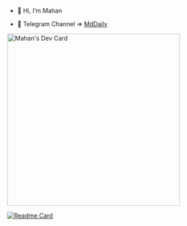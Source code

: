 - 👋 Hi, I’m Mahan
<!-- - 👀 I’m interested in application development  -->
<!-- - 🌱 I’m currently learning flutter & python & ML  -->
- 🌱 Telegram Channel => [MdDaily](https://t.me/MdDaily) 


<a href="https://app.daily.dev/mahan"><img src="https://api.daily.dev/devcards/eb3b1a2c125944b691e4e9af396688e0.png?r=0ec" width="400" alt="Mahan's Dev Card"/></a>

[![Readme Card](https://github-readme-stats.vercel.app/api?username=mdpe-ir&count_private=true&show_icons=true&show_icons=true)](https://github.com/mdpe-ir/mdpe-ir/)



<!---
mdpe-ir/mdpe-ir is a ✨ special ✨ repository because its `README.md` (this file) appears on your GitHub profile.
You can click the Preview link to take a look at your changes.
--->
